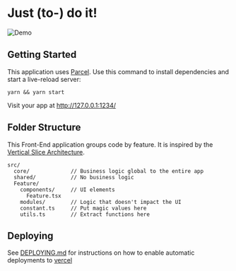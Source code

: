 # Just (to-) do it!

![Demo](https://i.imgur.com/wsNdsF8.png)

## Getting Started

This application uses [Parcel].
Use this command to install dependencies and start a live-reload server:

```
yarn && yarn start
```

Visit your app at http://127.0.0.1:1234/

[parcel]: https://parceljs.org/

## Folder Structure

This Front-End application groups code by feature.
It is inspired by the [Vertical Slice Architecture].

```
src/
  core/             // Business logic global to the entire app
  shared/           // No business logic
  Feature/
    components/     // UI elements
      Feature.tsx
    modules/        // Logic that doesn't impact the UI
    constant.ts     // Put magic values here
    utils.ts        // Extract functions here
```

[vertical slice architecture]: https://www.youtube.com/watch?v=cVVMbuKmNes

## Deploying

See [DEPLOYING.md](./DEPLOYING.md) for instructions on how to enable automatic deployments to [vercel]

[vercel]: https://vercel.com/
